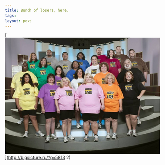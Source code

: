 ```yaml
--- 
title: Bunch of losers, here.
tags: 
layout: post
---
```

[![](/tumblr_files/tumblr_l3a49uKwxW1qz4ssz.jpg)](http://bigpicture.ru/?p=5813
2)
